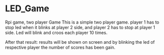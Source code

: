 # LED_Game
 Rpi game, two player Game
This is a simple two player game.
player 1 has to stop led when it blinks at player 2 side, 
and player 2 has to stop at player 1 side.
Led will blink and croos each player 10 times.

After that result:
results will be shown on screen and by blinking the led
of respective player the number of scores has been gain.